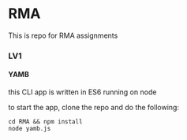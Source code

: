 # RMA
This is repo for RMA assignments

### LV1
#### YAMB

this CLI app is written in ES6 running on node 

to start the app, clone the repo and do the following:
```
cd RMA && npm install
node yamb.js
```

